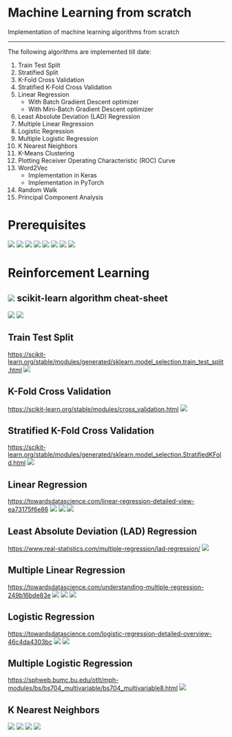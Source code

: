 # Machine Learning from scratch
Implementation of machine learning algorithms from scratch

***
The following algorithms are implemented till date:
1. Train Test Split
2. Stratified Split
3. K-Fold Cross Validation
4. Stratified K-Fold Cross Validation
5. Linear Regression
    - With Batch Gradient Descent optimizer
    - With Mini-Batch Gradient Descent optimizer
6. Least Absolute Deviation (LAD) Regression
7. Multiple Linear Regression
8. Logistic Regression
9. Multiple Logistic Regression
10. K Nearest Neighbors
11. K-Means Clustering
12. Plotting Receiver Operating Characteristic (ROC) Curve
13. Word2Vec
    - Implementation in Keras
    - Implementation in PyTorch
15. Random Walk
16. Principal Component Analysis  

# Prerequisites

![](images/image19.png)
![](images/image20.png)
![](images/image21.png)
![](images/image22.png)
![](images/image14.png)
![](images/image15.png)
![](images/image16.png)
![](images/image17.png)

# Reinforcement Learning

![](images/image18.png)
scikit-learn algorithm cheat-sheet
-
![](images/image12.png)
![](images/image13.png)


Train Test Split
-
https://scikit-learn.org/stable/modules/generated/sklearn.model_selection.train_test_split.html
![](images/image1.jpg)

K-Fold Cross Validation
-
https://scikit-learn.org/stable/modules/cross_validation.html
![](images/image3.png)

Stratified K-Fold Cross Validation
-
https://scikit-learn.org/stable/modules/generated/sklearn.model_selection.StratifiedKFold.html
![](images/image2.png)

Linear Regression 
-
https://towardsdatascience.com/linear-regression-detailed-view-ea73175f6e86
![](images/image4.jpeg)
![](images/image27.png)
![](images/image28.png)


Least Absolute Deviation (LAD) Regression
-
https://www.real-statistics.com/multiple-regression/lad-regression/
![](images/image5.jpg)

Multiple Linear Regression
-
https://towardsdatascience.com/understanding-multiple-regression-249b16bde83e
![](images/image6.png)
![](images/image7.png)
![](images/image8.jpg)

Logistic Regression
-
https://towardsdatascience.com/logistic-regression-detailed-overview-46c4da4303bc
![](images/image10.jpeg)
![](images/image9.png)

Multiple Logistic Regression
-
https://sphweb.bumc.bu.edu/otlt/mph-modules/bs/bs704_multivariable/bs704_multivariable8.html
![](images/image23.png)

 K Nearest Neighbors
 -
 ![](images/image24.png)
 ![](images/image25.png)
 ![](images/image26.png)
 ![](images/image29.png)
 
 




